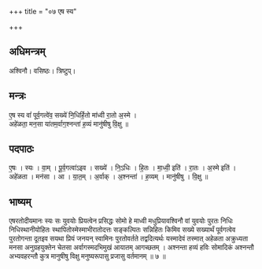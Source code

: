 +++
title = "०७ एष स्य"

+++
## अधिमन्त्रम्
अश्विनौ। वसिष्ठः। त्रिष्टुप्।

## मन्त्रः
ए॒ष स्य वां॑ पूर्व॒गत्वे॑व॒ सख्ये॑ नि॒धिर्हि॒तो मा॑ध्वी रा॒तो अ॒स्मे ।  
अहे॑ळता॒ मन॒सा या॑तम॒र्वाग॒श्नन्ता॑ ह॒व्यं मानु॑षीषु वि॒क्षु ॥

## पदपाठः
ए॒षः । स्यः । वा॒म् । पू॒र्व॒गत्वा॑ऽइव । सख्ये॑ । नि॒ऽधिः । हि॒तः । मा॒ध्वी॒ इति॑ । रा॒तः । अ॒स्मे इति॑ ।  
अहे॑ळता । मन॑सा । आ । या॒त॒म् । अ॒र्वाक् । अ॒श्नन्ता॑ । ह॒व्यम् । मानु॑षीषु । वि॒क्षु ॥

## भाष्यम्
एषरतोदीयमानः स्यः सः युवयोः प्रियत्वेन प्रसिद्धः सोमो हे माध्वी मधुप्रियावश्विनौ वां युवयोः पुरतः निधिः निधिस्थानीयोहितः स्थापितोस्मेस्माभीरातोदत्तः सङ्कल्पितः सन्निहितः किमिव सख्ये सख्यार्थं पूर्वगत्वेव पुरतोगन्ता दूतइव सयथा प्रियं जनयन् स्वामिनः पुरतोवर्तते तद्वदित्यर्थः यस्मादेवं तस्मात् अहेळता अक्रुध्यता मनसा अनुग्रहयुक्तेन चेतसा अर्वागस्मदभिमुखं आयातम् आगच्छतम् । अश्नन्ता हव्यं हविः सोमादिकं अश्नन्तौ अभ्यवहरन्तौ कुत्र मानुषीषु विक्षु मनुष्यरूपासु प्रजासु वर्तमानम् ॥ ७ ॥